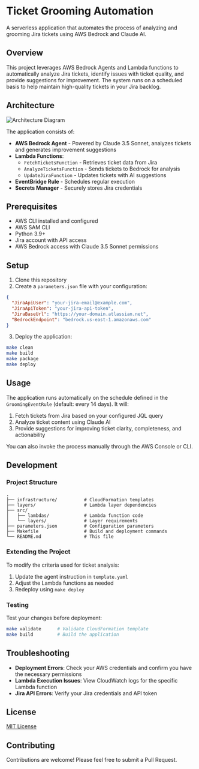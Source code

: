# Ticket Grooming Automation

A serverless application that automates the process of analyzing and grooming Jira tickets using AWS Bedrock and Claude AI.

## Overview

This project leverages AWS Bedrock Agents and Lambda functions to automatically analyze Jira tickets, identify issues with ticket quality, and provide suggestions for improvement. The system runs on a scheduled basis to help maintain high-quality tickets in your Jira backlog.

## Architecture

![Architecture Diagram](docs/architecture.png)

The application consists of:

- **AWS Bedrock Agent** - Powered by Claude 3.5 Sonnet, analyzes tickets and generates improvement suggestions
- **Lambda Functions**:
  - `FetchTicketsFunction` - Retrieves ticket data from Jira
  - `AnalyzeTicketsFunction` - Sends tickets to Bedrock for analysis
  - `UpdateJiraFunction` - Updates tickets with AI suggestions
- **EventBridge Rule** - Schedules regular execution
- **Secrets Manager** - Securely stores Jira credentials

## Prerequisites

- AWS CLI installed and configured
- AWS SAM CLI
- Python 3.9+
- Jira account with API access
- AWS Bedrock access with Claude 3.5 Sonnet permissions

## Setup

1. Clone this repository
2. Create a `parameters.json` file with your configuration:

```json
{
  "JiraApiUser": "your-jira-email@example.com",
  "JiraApiToken": "your-jira-api-token",
  "JiraBaseUrl": "https://your-domain.atlassian.net",
  "BedrockEndpoint": "bedrock.us-east-1.amazonaws.com"
}
```

3. Deploy the application:

```bash
make clean
make build
make package
make deploy
```

## Usage

The application runs automatically on the schedule defined in the `GroomingEventRule` (default: every 14 days). It will:

1. Fetch tickets from Jira based on your configured JQL query
2. Analyze ticket content using Claude AI
3. Provide suggestions for improving ticket clarity, completeness, and actionability

You can also invoke the process manually through the AWS Console or CLI.

## Development

### Project Structure

```
.
├── infrastructure/          # CloudFormation templates
├── layers/                  # Lambda layer dependencies
├── src/
│   ├── lambdas/             # Lambda function code
│   └── layers/              # Layer requirements
├── parameters.json          # Configuration parameters
├── Makefile                 # Build and deployment commands
└── README.md                # This file
```

### Extending the Project

To modify the criteria used for ticket analysis:
1. Update the agent instruction in `template.yaml`
2. Adjust the Lambda functions as needed
3. Redeploy using `make deploy`

### Testing

Test your changes before deployment:

```bash
make validate      # Validate CloudFormation template
make build         # Build the application
```

## Troubleshooting

- **Deployment Errors**: Check your AWS credentials and confirm you have the necessary permissions
- **Lambda Execution Issues**: View CloudWatch logs for the specific Lambda function
- **Jira API Errors**: Verify your Jira credentials and API token

## License

[MIT License](LICENSE)

## Contributing

Contributions are welcome! Please feel free to submit a Pull Request. 